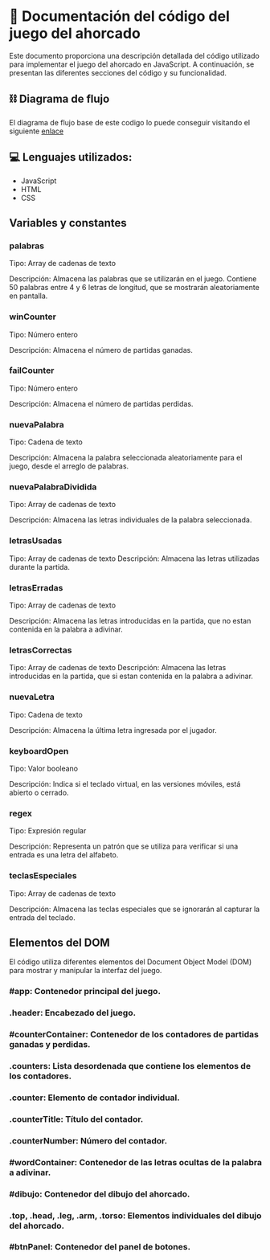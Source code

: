 # 	:rocket: Documentación del código del juego del ahorcado
Este documento proporciona una descripción detallada del código utilizado para implementar el juego del ahorcado en JavaScript. A continuación, se presentan las diferentes secciones del código y su funcionalidad.

## :chains: Diagrama de flujo
El diagrama de flujo base de este codigo lo puede conseguir visitando el siguiente [enlace](https://lucid.app/lucidchart/invitations/accept/inv_912789a5-c8ec-4592-b15c-28fa10d739c5)

## :computer: Lenguajes utilizados:
* JavaScript
* HTML
* CSS

## Variables y constantes
### palabras
Tipo: Array de cadenas de texto

Descripción: Almacena las palabras que se utilizarán en el juego. Contiene 50 palabras entre 4 y 6 letras de longitud, que se mostrarán aleatoriamente en pantalla.

### winCounter
Tipo: Número entero

Descripción: Almacena el número de partidas ganadas.

### failCounter
Tipo: Número entero

Descripción: Almacena el número de partidas perdidas.

### nuevaPalabra
Tipo: Cadena de texto

Descripción: Almacena la palabra seleccionada aleatoriamente para el juego, desde el arreglo de palabras.

### nuevaPalabraDividida

Tipo: Array de cadenas de texto

Descripción: Almacena las letras individuales de la palabra seleccionada.
### letrasUsadas

Tipo: Array de cadenas de texto
Descripción: Almacena las letras utilizadas durante la partida.

### letrasErradas
Tipo: Array de cadenas de texto

Descripción: Almacena las letras introducidas en la partida, que no estan contenida en la palabra a adivinar.

### letrasCorrectas
Tipo: Array de cadenas de texto
Descripción: Almacena las letras introducidas en la partida, que si estan contenida en la palabra a adivinar.

### nuevaLetra
Tipo: Cadena de texto

Descripción: Almacena la última letra ingresada por el jugador.

### keyboardOpen
Tipo: Valor booleano

Descripción: Indica si el teclado virtual, en las versiones móviles, está abierto o cerrado.

### regex
Tipo: Expresión regular

Descripción: Representa un patrón que se utiliza para verificar si una entrada es una letra del alfabeto.
### teclasEspeciales
Tipo: Array de cadenas de texto

Descripción: Almacena las teclas especiales que se ignorarán al capturar la entrada del teclado.

## Elementos del DOM
El código utiliza diferentes elementos del Document Object Model (DOM) para mostrar y manipular la interfaz del juego.

### #app: Contenedor principal del juego.
### .header: Encabezado del juego.
### #counterContainer: Contenedor de los contadores de partidas ganadas y perdidas.
### .counters: Lista desordenada que contiene los elementos de los contadores.
### .counter: Elemento de contador individual.
### .counterTitle: Título del contador.
### .counterNumber: Número del contador.
### #wordContainer: Contenedor de las letras ocultas de la palabra a adivinar.
### #dibujo: Contenedor del dibujo del ahorcado.
### .top, .head, .leg, .arm, .torso: Elementos individuales del dibujo del ahorcado.
### #btnPanel: Contenedor del panel de botones.

